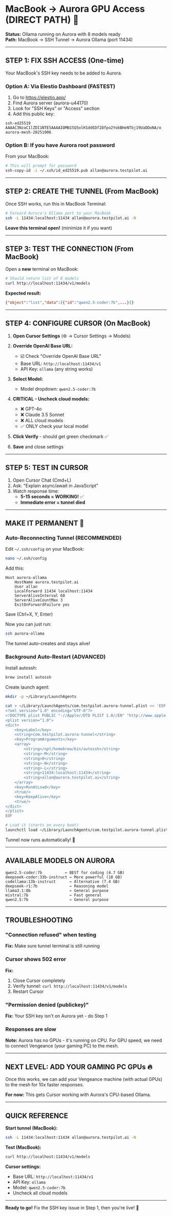 # MacBook → Aurora GPU Access (DIRECT PATH) 🚀

**Status:** Ollama running on Aurora with 8 models ready  
**Path:** MacBook → SSH Tunnel → Aurora Ollama (port 11434)

---

## STEP 1: FIX SSH ACCESS (One-time)

Your MacBook's SSH key needs to be added to Aurora.

### Option A: Via Elestio Dashboard (FASTEST)
1. Go to https://elestio.app/
2. Find Aurora server (aurora-u44170)
3. Look for "SSH Keys" or "Access" section
4. Add this public key:
```
ssh-ed25519 AAAAC3NzaC1lZDI1NTE5AAAAIOMN15Q5olKSddEDf2Dfpo2YobBHeNTbj19UaDDoNA/o aurora-mesh-20251006
```

### Option B: If you have Aurora root password
From your MacBook:
```bash
# This will prompt for password
ssh-copy-id -i ~/.ssh/id_ed25519.pub allan@aurora.testpilot.ai
```

---

## STEP 2: CREATE THE TUNNEL (From MacBook)

Once SSH works, run this in MacBook Terminal:

```bash
# Forward Aurora's Ollama port to your MacBook
ssh -L 11434:localhost:11434 allan@aurora.testpilot.ai -N
```

**Leave this terminal open!** (minimize it if you want)

---

## STEP 3: TEST THE CONNECTION (From MacBook)

Open a **new** terminal on MacBook:

```bash
# Should return list of 8 models
curl http://localhost:11434/v1/models
```

**Expected result:**
```json
{"object":"list","data":[{"id":"qwen2.5-coder:7b",...}]}
```

---

## STEP 4: CONFIGURE CURSOR (On MacBook)

1. **Open Cursor Settings** (⚙️ → Cursor Settings → Models)

2. **Override OpenAI Base URL:**
   - ☑️ Check "Override OpenAI Base URL"
   - Base URL: `http://localhost:11434/v1`
   - API Key: `ollama` (any string works)

3. **Select Model:**
   - Model dropdown: `qwen2.5-coder:7b`
   
4. **CRITICAL - Uncheck cloud models:**
   - ❌ GPT-4o
   - ❌ Claude 3.5 Sonnet
   - ❌ ALL cloud models
   - ✅ ONLY check your local model

5. **Click Verify** - should get green checkmark ✅

6. **Save** and close settings

---

## STEP 5: TEST IN CURSOR

1. Open Cursor Chat (Cmd+L)
2. Ask: "Explain async/await in JavaScript"
3. Watch response time:
   - **5-15 seconds = WORKING!** ✅
   - **Immediate error = tunnel died**

---

## MAKE IT PERMANENT 🔐

### Auto-Reconnecting Tunnel (RECOMMENDED)

Edit `~/.ssh/config` on your MacBook:
```bash
nano ~/.ssh/config
```

Add this:
```
Host aurora-ollama
    HostName aurora.testpilot.ai
    User allan
    LocalForward 11434 localhost:11434
    ServerAliveInterval 60
    ServerAliveCountMax 3
    ExitOnForwardFailure yes
```

Save (Ctrl+X, Y, Enter)

Now you can just run:
```bash
ssh aurora-ollama
```

The tunnel auto-creates and stays alive!

### Background Auto-Restart (ADVANCED)

Install autossh:
```bash
brew install autossh
```

Create launch agent:
```bash
mkdir -p ~/Library/LaunchAgents

cat > ~/Library/LaunchAgents/com.testpilot.aurora-tunnel.plist << 'EOF'
<?xml version="1.0" encoding="UTF-8"?>
<!DOCTYPE plist PUBLIC "-//Apple//DTD PLIST 1.0//EN" "http://www.apple.com/DTDs/PropertyList-1.0.dtd">
<plist version="1.0">
<dict>
    <key>Label</key>
    <string>com.testpilot.aurora-tunnel</string>
    <key>ProgramArguments</key>
    <array>
        <string>/opt/homebrew/bin/autossh</string>
        <string>-M</string>
        <string>0</string>
        <string>-N</string>
        <string>-L</string>
        <string>11434:localhost:11434</string>
        <string>allan@aurora.testpilot.ai</string>
    </array>
    <key>RunAtLoad</key>
    <true/>
    <key>KeepAlive</key>
    <true/>
</dict>
</plist>
EOF

# Load it (starts on every boot)
launchctl load ~/Library/LaunchAgents/com.testpilot.aurora-tunnel.plist
```

Tunnel now runs automatically! 🎯

---

## AVAILABLE MODELS ON AURORA

```
qwen2.5-coder:7b          ← BEST for coding (4.7 GB)
deepseek-coder:33b-instruct ← More powerful (18 GB)
codellama:13b-instruct      ← Alternative (7.4 GB)
deepseek-r1:7b              ← Reasoning model
llama3.1:8b                 ← General purpose
mistral:7b                  ← Fast general
qwen2.5:7b                  ← General purpose
```

---

## TROUBLESHOOTING

### "Connection refused" when testing
**Fix:** Make sure tunnel terminal is still running

### Cursor shows 502 error
**Fix:** 
1. Close Cursor completely
2. Verify tunnel: `curl http://localhost:11434/v1/models`
3. Restart Cursor

### "Permission denied (publickey)"
**Fix:** Your SSH key isn't on Aurora yet - do Step 1

### Responses are slow
**Note:** Aurora has no GPUs - it's running on CPU. For GPU speed, we need to connect Vengeance (your gaming PC) to the mesh.

---

## NEXT LEVEL: ADD YOUR GAMING PC GPUs 🔥

Once this works, we can add your Vengeance machine (with actual GPUs) to the mesh for 10x faster responses.

**For now:** This gets Cursor working with Aurora's CPU-based Ollama.

---

## QUICK REFERENCE

**Start tunnel (MacBook):**
```bash
ssh -L 11434:localhost:11434 allan@aurora.testpilot.ai -N
```

**Test (MacBook):**
```bash
curl http://localhost:11434/v1/models
```

**Cursor settings:**
- Base URL: `http://localhost:11434/v1`
- API Key: `ollama`
- Model: `qwen2.5-coder:7b`
- Uncheck all cloud models

---

**Ready to go!** Fix the SSH key issue in Step 1, then you're live! 🚀


